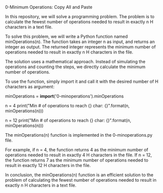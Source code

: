 0-Minimum Operations: Copy All and Paste

In this repository, we will solve a programming problem. The problem is to calculate the fewest number of operations needed to result in exactly n H characters in a text file.

To solve this problem, we will write a Python function named minOperations(n). The function takes an integer n as input, and returns an integer as output. The returned integer represents the minimum number of operations needed to result in exactly n H characters in the file.

The solution uses a mathematical approach. Instead of simulating the operations and counting the steps, we directly calculate the minimum number of operations.

To use the function, simply import it and call it with the desired number of H characters as argument:

minOperations = __import__('0-minoperations').minOperations

n = 4
print("Min # of operations to reach {} char: {}".format(n, minOperations(n)))

n = 12
print("Min # of operations to reach {} char: {}".format(n, minOperations(n)))

The minOperations(n) function is implemented in the 0-minoperations.py file.

For example, if n = 4, the function returns 4 as the minimum number of operations needed to result in exactly 4 H characters in the file. If n = 12, the function returns 7 as the minimum number of operations needed to result in exactly 12 H characters in the file.

In conclusion, the minOperations(n) function is an efficient solution to the problem of calculating the fewest number of operations needed to result in exactly n H characters in a text file.
